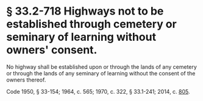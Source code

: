 # § 33.2-718 Highways not to be established through cemetery or seminary of learning without owners' consent.

<p>No highway shall be established upon or through the lands of any cemetery or through the lands of any seminary of learning without the consent of the owners thereof.</p><p>Code 1950, § 33-154; 1964, c. 565; 1970, c. 322, § 33.1-241; 2014, c. <a href='http://lis.virginia.gov/cgi-bin/legp604.exe?141+ful+CHAP0805'>805</a>.</p>